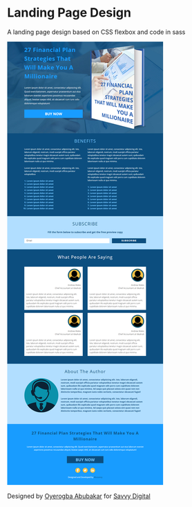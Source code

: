 # Landing Page Design
A landing page design based on CSS flexbox and code in sass 

![wireframe](https://raw.githubusercontent.com/abusavvy/landing_page/master/wireframe_image/My_landing_page_design.jpg)


Designed by [Oyerogba Abubakar](https://about.me/abusavvy) for [Savvy Digital](http://www.savvydigital.com.ng/)